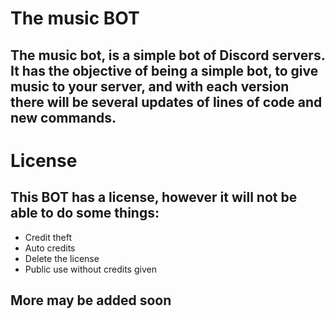 # The music BOT

## The music bot, is a simple bot of Discord servers. It has the objective of being a simple bot, to give music to your server, and with each version there will be several updates of lines of code and new commands.


# License

## This BOT has a license, however it will not be able to do some things:

- Credit theft
- Auto credits
- Delete the license
- Public use without credits given

## More may be added soon
